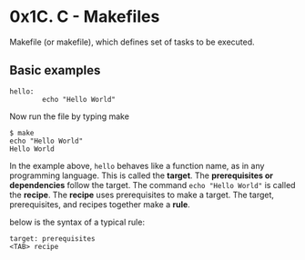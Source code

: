 # 0x1C. C - Makefiles
Makefile (or makefile), which defines set of tasks to be executed.
## Basic examples
```
hello:
        echo "Hello World"
```
Now run the file by typing make
```
$ make
echo "Hello World"
Hello World
```
In the example above, ```hello``` behaves like a function name, as in any programming language.
This is called the **target**. The **prerequisites or dependencies** follow the target. The command 
```echo "Hello World"``` is called the **recipe**. 
The **recipe** uses prerequisites to make a target. The target, prerequisites, and recipes together make a **rule**.

below is the syntax of a typical rule:
```
target: prerequisites
<TAB> recipe
```
